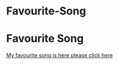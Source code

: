 # Favourite-Song
<!DOCTYPE html>
<html lang="en">
<head>
    <meta charset="UTF-8">
    <meta http-equiv="X-UA-Compatible" content="IE=edge">
    <meta name="viewport" content="width=device-width, initial-scale=1.0">
    <title>Favourite Song</title>
</head>
<body>
    <h1>Favourite Song</h1>
    <div>
        <a href="https://www.youtube.com/watch?v=5Eqb_-j3FDA">My favourite song is here please click here</a>
    </div>
</body>
</html>
